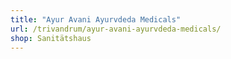 ```yaml
---
title: "Ayur Avani Ayurvdeda Medicals"
url: /trivandrum/ayur-avani-ayurvdeda-medicals/
shop: Sanitätshaus
---
```

